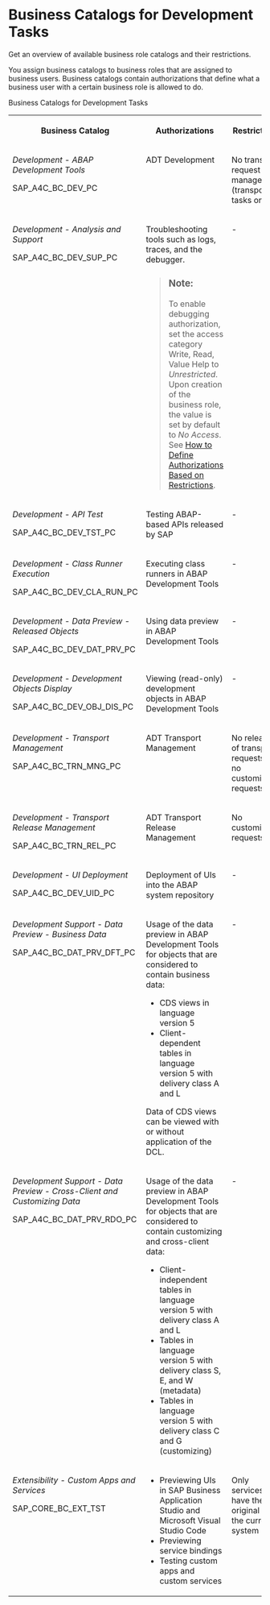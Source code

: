 <!-- loioa9f42789fd5743edbf1de20d6c571cb2 -->

# Business Catalogs for Development Tasks

Get an overview of available business role catalogs and their restrictions.



You assign business catalogs to business roles that are assigned to business users. Business catalogs contain authorizations that define what a business user with a certain business role is allowed to do.

<a name="loioa9f42789fd5743edbf1de20d6c571cb2__table_igc_jnw_dw"/>Business Catalogs for Development Tasks


<table>
<tr>
<th valign="top">

Business Catalog



</th>
<th valign="top">

Authorizations



</th>
<th valign="top">

Restrictions



</th>
</tr>
<tr>
<td valign="top">

*Development - ABAP Development Tools*

SAP\_A4C\_BC\_DEV\_PC



</td>
<td valign="top">

ADT Development



</td>
<td valign="top">

No transport request management \(transport tasks only\)



</td>
</tr>
<tr>
<td valign="top">

*Development - Analysis and Support*

SAP\_A4C\_BC\_DEV\_SUP\_PC



</td>
<td valign="top">

Troubleshooting tools such as logs, traces, and the debugger.

> ### Note:  
> To enable debugging authorization, set the access category Write, Read, Value Help to *Unrestricted*. Upon creation of the business role, the value is set by default to *No Access*. See [How to Define Authorizations Based on Restrictions](how-to-define-authorizations-based-on-restrictions-c926d69.md).



</td>
<td valign="top">

\-



</td>
</tr>
<tr>
<td valign="top">

*Development - API Test*

SAP\_A4C\_BC\_DEV\_TST\_PC



</td>
<td valign="top">

Testing ABAP-based APIs released by SAP



</td>
<td valign="top">

\-



</td>
</tr>
<tr>
<td valign="top">

*Development - Class Runner Execution*

SAP\_A4C\_BC\_DEV\_CLA\_RUN\_PC



</td>
<td valign="top">

Executing class runners in ABAP Development Tools



</td>
<td valign="top">

\-



</td>
</tr>
<tr>
<td valign="top">

*Development - Data Preview - Released Objects*

SAP\_A4C\_BC\_DEV\_DAT\_PRV\_PC



</td>
<td valign="top">

Using data preview in ABAP Development Tools



</td>
<td valign="top">

\-



</td>
</tr>
<tr>
<td valign="top">

*Development - Development Objects Display*

SAP\_A4C\_BC\_DEV\_OBJ\_DIS\_PC



</td>
<td valign="top">

Viewing \(read-only\) development objects in ABAP Development Tools



</td>
<td valign="top">

\-



</td>
</tr>
<tr>
<td valign="top">

*Development - Transport Management*

SAP\_A4C\_BC\_TRN\_MNG\_PC



</td>
<td valign="top">

ADT Transport Management



</td>
<td valign="top">

No release of transport requests and no customizing requests



</td>
</tr>
<tr>
<td valign="top">

*Development - Transport Release Management*

SAP\_A4C\_BC\_TRN\_REL\_PC



</td>
<td valign="top">

ADT Transport Release Management



</td>
<td valign="top">

No customizing requests



</td>
</tr>
<tr>
<td valign="top">

*Development - UI Deployment*

SAP\_A4C\_BC\_DEV\_UID\_PC



</td>
<td valign="top">

Deployment of UIs into the ABAP system repository



</td>
<td valign="top">

\-



</td>
</tr>
<tr>
<td valign="top">

*Development Support - Data Preview - Business Data*

SAP\_A4C\_BC\_DAT\_PRV\_DFT\_PC



</td>
<td valign="top">

Usage of the data preview in ABAP Development Tools for objects that are considered to contain business data:

-   CDS views in language version 5
-   Client-dependent tables in language version 5 with delivery class A and L

Data of CDS views can be viewed with or without application of the DCL.



</td>
<td valign="top">

\-



</td>
</tr>
<tr>
<td valign="top">

*Development Support - Data Preview - Cross-Client and Customizing Data*

SAP\_A4C\_BC\_DAT\_PRV\_RDO\_PC



</td>
<td valign="top">

Usage of the data preview in ABAP Development Tools for objects that are considered to contain customizing and cross-client data:

-   Client-independent tables in language version 5 with delivery class A and L
-   Tables in language version 5 with delivery class S, E, and W \(metadata\)
-   Tables in language version 5 with delivery class C and G \(customizing\)



</td>
<td valign="top">

\-



</td>
</tr>
<tr>
<td valign="top">

*Extensibility - Custom Apps and Services*

SAP\_CORE\_BC\_EXT\_TST



</td>
<td valign="top">

-   Previewing UIs in SAP Business Application Studio and Microsoft Visual Studio Code
-   Previewing service bindings
-   Testing custom apps and custom services



</td>
<td valign="top">

Only services that have their original in the current system



</td>
</tr>
</table>

